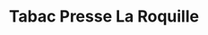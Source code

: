 ---
title: "Tabac Presse La Roquille"
url: /le-cap-dagde/tabac-presse-la-roquille/
shop: Zeitungen
---